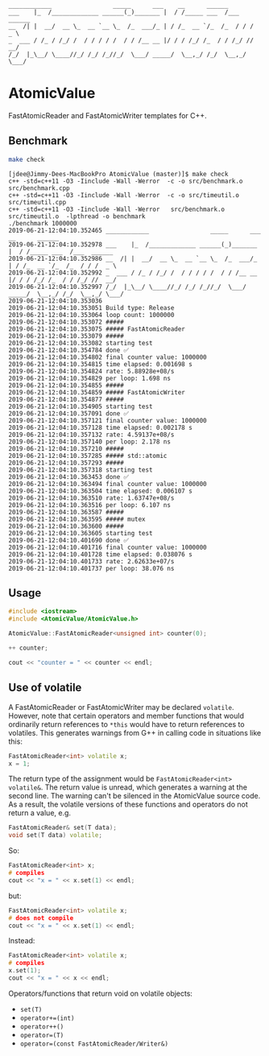 ```
____________                 _____      ___    __      ______
___    |_  /_____________ ______(_)_______ |  / /_____ ___  /___  ______
__  /| |  __/  __ \_  __ `__ \_  /_  ___/_ | / /_  __ `/_  /_  / / /  _ \
_  ___ / /_ / /_/ /  / / / / /  / / /__ __ |/ / / /_/ /_  / / /_/ //  __/
/_/  |_\__/ \____//_/ /_/ /_//_/  \___/ _____/  \__,_/ /_/  \__,_/ \___/
```

# AtomicValue

FastAtomicReader and FastAtomicWriter templates for C++.

## Benchmark

```bash
make check
```

```
[jdee@Jimmy-Dees-MacBookPro AtomicValue (master)]$ make check
c++ -std=c++11 -O3 -Iinclude -Wall -Werror  -c -o src/benchmark.o src/benchmark.cpp
c++ -std=c++11 -O3 -Iinclude -Wall -Werror  -c -o src/timeutil.o src/timeutil.cpp
c++ -std=c++11 -O3 -Iinclude -Wall -Werror   src/benchmark.o src/timeutil.o  -lpthread -o benchmark
./benchmark 1000000
2019-06-21-12:04:10.352465 ____________                 _____      ___    __      ______
2019-06-21-12:04:10.352978 ___    |_  /_____________ ______(_)_______ |  / /_____ ___  /___  ______
2019-06-21-12:04:10.352986 __  /| |  __/  __ \_  __ `__ \_  /_  ___/_ | / /_  __ `/_  /_  / / /  _ \
2019-06-21-12:04:10.352992 _  ___ / /_ / /_/ /  / / / / /  / / /__ __ |/ / / /_/ /_  / / /_/ //  __/
2019-06-21-12:04:10.352997 /_/  |_\__/ \____//_/ /_/ /_//_/  \___/ _____/  \__,_/ /_/  \__,_/ \___/
2019-06-21-12:04:10.353036
2019-06-21-12:04:10.353051 Build type: Release
2019-06-21-12:04:10.353064 loop count: 1000000
2019-06-21-12:04:10.353072 #####
2019-06-21-12:04:10.353075 ##### FastAtomicReader
2019-06-21-12:04:10.353079 #####
2019-06-21-12:04:10.353082 starting test
2019-06-21-12:04:10.354784 done ✅
2019-06-21-12:04:10.354802 final counter value: 1000000
2019-06-21-12:04:10.354815 time elapsed: 0.001698 s
2019-06-21-12:04:10.354824 rate: 5.88928e+08/s
2019-06-21-12:04:10.354829 per loop: 1.698 ns
2019-06-21-12:04:10.354855 #####
2019-06-21-12:04:10.354859 ##### FastAtomicWriter
2019-06-21-12:04:10.354877 #####
2019-06-21-12:04:10.354905 starting test
2019-06-21-12:04:10.357091 done ✅
2019-06-21-12:04:10.357121 final counter value: 1000000
2019-06-21-12:04:10.357128 time elapsed: 0.002178 s
2019-06-21-12:04:10.357132 rate: 4.59137e+08/s
2019-06-21-12:04:10.357140 per loop: 2.178 ns
2019-06-21-12:04:10.357210 #####
2019-06-21-12:04:10.357285 ##### std::atomic
2019-06-21-12:04:10.357293 #####
2019-06-21-12:04:10.357318 starting test
2019-06-21-12:04:10.363453 done ✅
2019-06-21-12:04:10.363494 final counter value: 1000000
2019-06-21-12:04:10.363504 time elapsed: 0.006107 s
2019-06-21-12:04:10.363510 rate: 1.63747e+08/s
2019-06-21-12:04:10.363516 per loop: 6.107 ns
2019-06-21-12:04:10.363587 #####
2019-06-21-12:04:10.363595 ##### mutex
2019-06-21-12:04:10.363600 #####
2019-06-21-12:04:10.363605 starting test
2019-06-21-12:04:10.401690 done ✅
2019-06-21-12:04:10.401716 final counter value: 1000000
2019-06-21-12:04:10.401728 time elapsed: 0.038076 s
2019-06-21-12:04:10.401733 rate: 2.62633e+07/s
2019-06-21-12:04:10.401737 per loop: 38.076 ns
```

## Usage

```cpp
#include <iostream>
#include <AtomicValue/AtomicValue.h>

AtomicValue::FastAtomicReader<unsigned int> counter(0);

++ counter;

cout << "counter = " << counter << endl;

```

## Use of volatile

A FastAtomicReader or FastAtomicWriter may be declared `volatile`. However, note
that certain operators and member functions that would ordinarily return
references to `*this` would have to return references to volatiles. This
generates warnings from G++ in calling code in situations like this:

```cpp
FastAtomicReader<int> volatile x;
x = 1;
```

The return type of the assignment would be `FastAtomicReader<int> volatile&`.
The return value is unread, which generates a warning at the second line. The
warning can't be silenced in the AtomicValue source code. As a result, the
volatile versions of these functions and operators do not return a value, e.g.

```cpp
FastAtomicReader& set(T data);
void set(T data) volatile;
```

So:

```cpp
FastAtomicReader<int> x;
# compiles
cout << "x = " << x.set(1) << endl;
```

but:

```cpp
FastAtomicReader<int> volatile x;
# does not compile
cout << "x = " << x.set(1) << endl;
```

Instead:

```cpp
FastAtomicReader<int> volatile x;
# compiles
x.set(1);
cout << "x = " << x << endl;
```

Operators/functions that return void on volatile objects:

- `set(T)`
- `operator+=(int)`
- `operator++()`
- `operator=(T)`
- `operator=(const FastAtomicReader/Writer&)`
